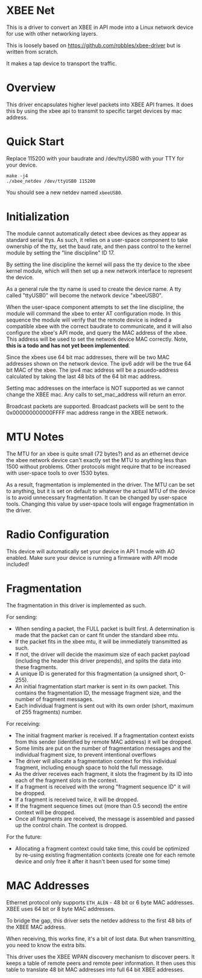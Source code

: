 XBEE Net
========

This is a driver to convert an XBEE in API mode into a Linux network device for use with other networking layers.

This is loosely based on https://github.com/robbles/xbee-driver but is written from scratch.

It makes a tap device to transport the traffic.

Overview
========

This driver encapsulates higher level packets into XBEE API frames. It does this by using the xbee api to transmit to specific target devices by mac address.

Quick Start
==========

Replace 115200 with your baudrate and /dev/ttyUSB0 with your TTY for your device.

```
make -j4
./xbee_netdev /dev/ttyUSB0 115200
```

You should see a new netdev named `xbeeUSB0`.

Initialization
==============

The module cannot automatically detect xbee devices as they appear as standard serial ttys. As such, it relies on a user-space component to take ownership of the tty, set the baud rate, and then pass control to the kernel module by setting the "line discipline" ID 17.

By setting the line discipline the kernel will pass the tty device to the xbee kernel module, which will then set up a new network interface to represent the device.

As a general rule the tty name is used to create the device name. A tty called "ttyUSB0" will become the network device "xbeeUSB0".

When the user-space component attempts to set the line discipline, the module will command the xbee to enter AT configuration mode. In this sequence the module will verify that the remote device is indeed a compatible xbee with the correct baudrate to communicate, and it will also configure the xbee's API mode, and query the MAC address of the xbee. This address will be used to set the network device MAC correctly. Note, **this is a todo and has not yet been implemented**.

Since the xbees use 64 bit mac addresses, there will be two MAC addresses shown on the network device. The ipv6 addr will be the true 64 bit MAC of the xbee. The ipv4 mac address will be a psuedo-address calculated by taking the last 48 bits of the 64 bit mac address.

Setting mac addresses on the interface is NOT supported as we cannot change the XBEE mac. Any calls to set_mac_address will return an error.

Broadcast packets are supported. Broadcast packets will be sent to the 0x000000000000FFFF mac address range in the XBEE network.

MTU Notes
=========

The MTU for an xbee is quite small (72 bytes?) and as an ethernet device the xbee network device can't exactly set the MTU to anything less than 1500 without problems. Other protocols might require that to be increased with user-space tools to over 1530 bytes.

As a result, fragmentation is implemented in the driver. The MTU can be set to anything, but it is set on default to whatever the actual MTU of the device is to avoid unnecessary fragmentation. It can be changed by user-space tools. Changing this value by user-space tools will engage fragmentation in the driver.

Radio Configuration
===================

This device will automatically set your device in API 1 mode with AO enabled. Make sure your device is running a firmware with API mode included!

Fragmentation
=============

The fragmentation in this driver is implemented as such.

For sending:

 - When sending a packet, the FULL packet is built first. A determination is made that the packet can or cant fit under the standard xbee mtu.
 - If the packet fits in the xbee mtu, it will be immediately transmitted as such.
 - If not, the driver will decide the maximum size of each packet payload (including the header this driver prepends), and splits the data into these fragments.
 - A unique ID is generated for this fragmentation (a unsigned short, 0-255).
 - An initial fragmentation start marker is sent in its own packet. This contains the fragmentation ID, the message fragment size, and the number of fragment messages.
 - Each individual fragment is sent out with its own order (short, maximum of 255 fragments) number.

For receiving:

 - The initial fragment marker is received. If a fragmentation context exists from this sender (identified by remote MAC address) it will be dropped.
 - Some limits are put on the number of fragmentation messages and the individual fragment size, to prevent intentional overflows
 - The driver will allocate a fragmentation context for this individual fragment, including enough space to hold the full message.
 - As the driver receives each fragment, it slots the fragment by its ID into each of the fragment slots in the context.
 - If a fragment is received with the wrong "fragment sequence ID" it will be dropped.
 - If a fragment is received twice, it will be dropped.
 - If the fragment sequence times out (more than 0.5 second) the entire context will be dropped.
 - Once all fragments are received, the message is assembled and passed up the control chain. The context is dropped.

For the future:

 - Allocating a fragment context could take time, this could be optimized by re-using existing fragmentation contexts (create one for each remote device and only free it after it hasn't been used for some time)

MAC Addresses
=============

Ethernet protocol only supports `ETH_ALEN`  - 48 bit or 6 byte MAC addresses. XBEE uses 64 bit or 8 byte MAC addresses.

To bridge the gap, this driver sets the netdev address to the first 48 bits of the XBEE MAC address.

When receiving, this works fine, it's a bit of lost data. But when transmitting, you need to know the extra bits.

This driver uses the XBEE WPAN discovery mechanism to discover peers. It keeps a table of remote peers and remote peer information. It then uses this table to translate 48 bit MAC addresses into full 64 bit XBEE addresses.
